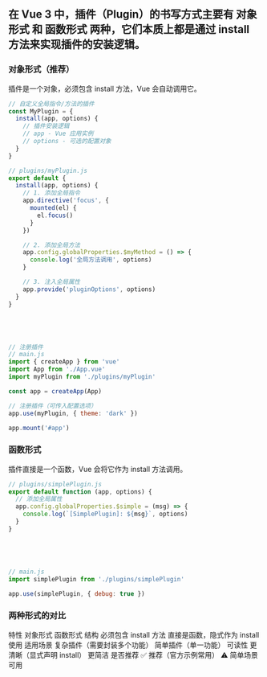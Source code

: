 ## 在 Vue 3 中，插件（Plugin）的书写方式主要有 对象形式 和 函数形式 两种，它们本质上都是通过 install 方法来实现插件的安装逻辑。


### 对象形式（推荐）

插件是一个对象，必须包含 install 方法，Vue 会自动调用它。

```javascript
// 自定义全局指令/方法的插件
const MyPlugin = {
  install(app, options) {
    // 插件安装逻辑
    // app - Vue 应用实例
    // options - 可选的配置对象
  }
}

// plugins/myPlugin.js
export default {
  install(app, options) {
    // 1. 添加全局指令
    app.directive('focus', {
      mounted(el) {
        el.focus()
      }
    })

    // 2. 添加全局方法
    app.config.globalProperties.$myMethod = () => {
      console.log('全局方法调用', options)
    }

    // 3. 注入全局属性
    app.provide('pluginOptions', options)
  }
}





// 注册插件
// main.js
import { createApp } from 'vue'
import App from './App.vue'
import myPlugin from './plugins/myPlugin'

const app = createApp(App)

// 注册插件（可传入配置选项）
app.use(myPlugin, { theme: 'dark' })

app.mount('#app')
```








### 函数形式

插件直接是一个函数，Vue 会将它作为 install 方法调用。

```javascript
// plugins/simplePlugin.js
export default function (app, options) {
  // 添加全局属性
  app.config.globalProperties.$simple = (msg) => {
    console.log(`[SimplePlugin]: ${msg}`, options)
  }
}





// main.js
import simplePlugin from './plugins/simplePlugin'

app.use(simplePlugin, { debug: true })
```












### 两种形式的对比

特性	        对象形式	                         函数形式
结构	        必须包含 install 方法	             直接是函数，隐式作为 install 使用
适用场景	    复杂插件（需要封装多个功能）	       简单插件（单一功能）
可读性	      更清晰（显式声明 install）	        更简洁
是否推荐	    ✅ 推荐（官方示例常用）	          ⚠️ 简单场景可用
